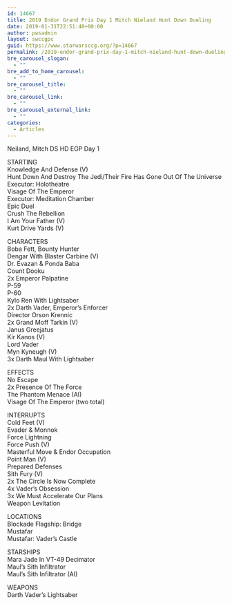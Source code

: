 ```yaml
---
id: 14667
title: 2019 Endor Grand Prix Day 1 Mitch Nieland Hunt Down Dueling
date: 2019-01-31T22:51:48+00:00
author: pwsadmin
layout: swccgpc
guid: https://www.starwarsccg.org/?p=14667
permalink: /2019-endor-grand-prix-day-1-mitch-nieland-hunt-down-dueling/
bre_carousel_slogan:
  - ""
bre_add_to_home_carousel:
  - ""
bre_carousel_title:
  - ""
bre_carousel_link:
  - ""
bre_carousel_external_link:
  - ""
categories:
  - Articles
---
```

Neiland, Mitch DS HD EGP Day 1

STARTING  
Knowledge And Defense (V)  
Hunt Down And Destroy The Jedi/Their Fire Has Gone Out Of The Universe  
Executor: Holotheatre  
Visage Of The Emperor  
Executor: Meditation Chamber  
Epic Duel  
Crush The Rebellion  
I Am Your Father (V)  
Kurt Drive Yards (V)

CHARACTERS  
Boba Fett, Bounty Hunter  
Dengar With Blaster Carbine (V)  
Dr. Evazan & Ponda Baba  
Count Dooku  
2x Emperor Palpatine  
P-59  
P-60  
Kylo Ren With Lightsaber  
2x Darth Vader, Emperor&#8217;s Enforcer  
Director Orson Krennic  
2x Grand Moff Tarkin (V)  
Janus Greejatus  
Kir Kanos (V)  
Lord Vader  
Myn Kyneugh (V)  
3x Darth Maul With Lightsaber

EFFECTS  
No Escape  
2x Presence Of The Force  
The Phantom Menace (AI)  
Visage Of The Emperor (two total)

INTERRUPTS  
Cold Feet (V)  
Evader & Monnok  
Force Lightning  
Force Push (V)  
Masterful Move & Endor Occupation  
Point Man (V)  
Prepared Defenses  
Sith Fury (V)  
2x The Circle Is Now Complete  
4x Vader&#8217;s Obsession  
3x We Must Accelerate Our Plans  
Weapon Levitation

LOCATIONS  
Blockade Flagship: Bridge  
Mustafar  
Mustafar: Vader&#8217;s Castle

STARSHIPS  
Mara Jade In VT-49 Decimator  
Maul&#8217;s Sith Infiltrator  
Maul&#8217;s Sith Infiltrator (AI)

WEAPONS  
Darth Vader&#8217;s Lightsaber
